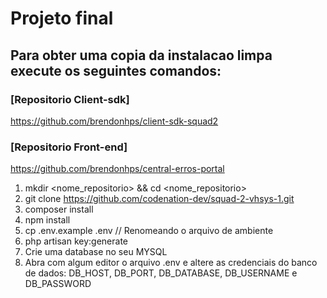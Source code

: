 # Projeto final

##  Para obter uma copia da instalacao limpa execute os seguintes comandos:

### [Repositorio Client-sdk] 
https://github.com/brendonhps/client-sdk-squad2

### [Repositorio Front-end]
https://github.com/brendonhps/central-erros-portal


 1) mkdir <nome_repositorio> && cd <nome_repositorio>
 2) git clone https://github.com/codenation-dev/squad-2-vhsys-1.git 
 3) composer install
 4) npm install  
 5) cp .env.example .env    // Renomeando o arquivo de ambiente 
 6) php artisan key:generate
 7) Crie uma database no seu MYSQL
 8) Abra com algum editor o arquivo .env e altere as credenciais do banco de dados: DB_HOST, DB_PORT, DB_DATABASE, DB_USERNAME e DB_PASSWORD


   
